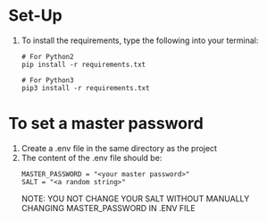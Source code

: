 # Set-Up
1. To install the requirements, type the following into your terminal:
   ```
   # For Python2
   pip install -r requirements.txt
   
   # For Python3
   pip3 install -r requirements.txt
   ```
   
# To set a master password
1. Create a .env file in the same directory as the project
2. The content of the .env file should be:
   ```
   MASTER_PASSWORD = "<your master password>"
   SALT = "<a random string>"
   ```
   NOTE: YOU NOT CHANGE YOUR SALT WITHOUT MANUALLY CHANGING MASTER_PASSWORD IN .ENV FILE
